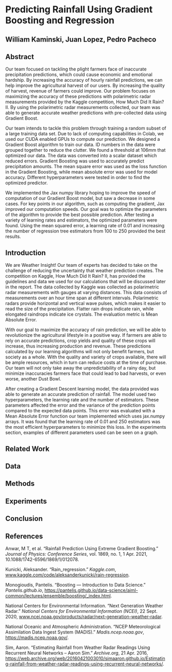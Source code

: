 # Predicting Rainfall Using Gradient Boosting and Regression
## William Kaminski, Juan Lopez, Pedro Pacheco

## Abstract
Our team focused on tackling the plight farmers face of inaccurate precipitation predictions, which could cause economic and emotional hardship. By increasing the accuracy of hourly rainfall predictions, we can help improve the agricultural harvest of our users. By increasing the quality of harvest, revenue of farmers could improve. Our problem focuses on maximizing the accuracy of these predictions with polarimetric radar measurements provided by the Kaggle competition, How Much Did It Rain? II. By using the polarimetric radar measurements collected, our team was able to generate accurate weather predictions with pre-collected data using Gradient Boost. 

Our team intends to tackle this problem through training a random subset of a large training data set. Due to lack of computing capabilities in Colab, we used our CUDA enabled GPUs to compute our prediction. We designed a Gradient Boost algorithm to train our data. ID numbers in the data were grouped together to reduce the clutter. We found a threshold at 106mm that optimized our data. The data was converted into a scalar dataset which reduced errors. Gradient Boosting was used to accurately predict precipitation amounts. The mean square error was used as the loss function in the Gradient Boosting, while mean absolute error was used for model accuracy. Different hyperparameters were tested in order to find the optimized predictor. 

We implemented the Jax numpy library hoping to improve the speed of computation of our Gradient Boost model, but saw a decrease in some cases. For key points in our algorithm, such as computing the gradient, Jax improved our computation speeds. Our goal was to optimize the parameters of the algorithm to provide the best possible prediction. After testing a variety of learning rates and estimators, the optimized parameters were found. Using the mean squared error, a learning rate of 0.01 and increasing the number of regression tree estimators from 100 to 250 provided the best results. 

## Introduction
We are Weather Insight! Our team of experts has decided to take on the challenge of reducing the uncertainty that weather prediction creates. The competition on Kaggle, How Much Did It Rain? II, has provided the guidelines and data we used for our calculations that will be discussed later in the report. The data collected by Kaggle was collected as polarimetric radar measurements with gauges at varying distances. This data consists of measurements over an hour time span at different intervals. Polarimetric radars provide horizontal and vertical wave pulses, which makes it easier to read the size of the precipitation. Flatter rain drops indicate rain, while elongated raindrops indicate ice crystals. The evaluation metric is Mean Absolute Error.

With our goal to maximize the accuracy of rain prediction, we will be able to revolutionize the agricultural lifestyle in a positive way. If farmers are able to rely on accurate predictions, crop yields and quality of these crops will increase, thus increasing production and revenue. These predictions calculated by our learning algorithms will not only benefit farmers, but society as a whole. With the quality and variety of crops available, there will be ample resources, which in turn can reduce costs at the time of purchase. Our team will not only take away the unpredictability of a rainy day, but minimize inaccuracies farmers face that could lead to bad harvests, or even worse, another Dust Bowl. 

After creating a Gradient Descent learning model, the data provided was able to generate an accurate prediction of rainfall. The model used two hyperparameters, the learning rate and the number of estimators. These parameters affected the error and the variance of the prediction points compared to the expected data points. This error was evaluated with a Mean Absolute Error function our team implemented which uses jax.numpy arrays. It was found that the learning rate of 0.01 and 250 estimators was the most efficient hyperparameters to minimize this loss. In the experiments section, examples of different parameters used can be seen on a graph.

## Related Work

## Data

## Methods

## Experiments

## Conclusion

## References
Anwar, M T, et al. “Rainfall Prediction Using Extreme Gradient Boosting.” *Journal of Physics: Conference Series*, vol. 1869, no. 1, 1 Apr. 2021, 10.1088/1742-6596/1869/1/012078.

Kunicki, Aleksander. “Rain_regression.” *Kaggle.com*, www.kaggle.com/code/aleksanderkunicki/rain-regression.

Monogioudis, Pantelis. “Boosting — Introduction to Data Science.” *Pantelis.github.io*, <https://pantelis.github.io/data-science/aiml-common/lectures/ensemble/boosting/_index.html>.

National Centers for Environmental Information. “Next Generation Weather Radar.” *National Centers for Environmental Information (NCEI)*, 22 Sept. 2020, www.ncei.noaa.gov/products/radar/next-generation-weather-radar.

National Oceanic and Atmospheric Administration. “NCEP Meteorological Assimilation Data Ingest System (MADIS).” *Madis.ncep.noaa.gov*, <https://madis.ncep.noaa.gov/>.

Sim, Aaron. “Estimating Rainfall from Weather Radar Readings Using Recurrent Neural Networks – Aaron Sim.” *Archive.org*, 21 Apr. 2016, <https://web.archive.org/web/20160421003010/simaaron.github.io/Estimating-rainfall-from-weather-radar-readings-using-recurrent-neural-networks/>.
